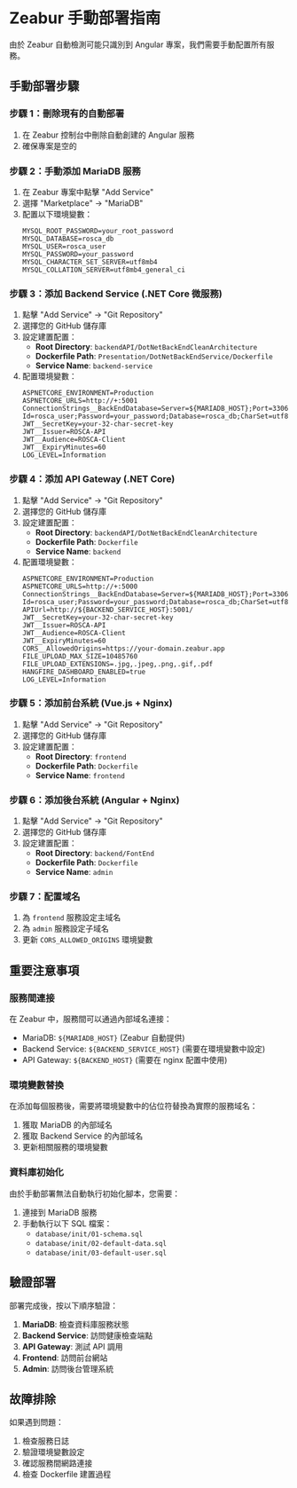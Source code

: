 # Zeabur 手動部署指南

由於 Zeabur 自動檢測可能只識別到 Angular 專案，我們需要手動配置所有服務。

## 手動部署步驟

### 步驟 1：刪除現有的自動部署

1. 在 Zeabur 控制台中刪除自動創建的 Angular 服務
2. 確保專案是空的

### 步驟 2：手動添加 MariaDB 服務

1. 在 Zeabur 專案中點擊 "Add Service"
2. 選擇 "Marketplace" → "MariaDB"
3. 配置以下環境變數：
   ```
   MYSQL_ROOT_PASSWORD=your_root_password
   MYSQL_DATABASE=rosca_db
   MYSQL_USER=rosca_user
   MYSQL_PASSWORD=your_password
   MYSQL_CHARACTER_SET_SERVER=utf8mb4
   MYSQL_COLLATION_SERVER=utf8mb4_general_ci
   ```

### 步驟 3：添加 Backend Service (.NET Core 微服務)

1. 點擊 "Add Service" → "Git Repository"
2. 選擇您的 GitHub 儲存庫
3. 設定建置配置：
   - **Root Directory**: `backendAPI/DotNetBackEndCleanArchitecture`
   - **Dockerfile Path**: `Presentation/DotNetBackEndService/Dockerfile`
   - **Service Name**: `backend-service`
4. 配置環境變數：
   ```
   ASPNETCORE_ENVIRONMENT=Production
   ASPNETCORE_URLS=http://+:5001
   ConnectionStrings__BackEndDatabase=Server=${MARIADB_HOST};Port=3306;User Id=rosca_user;Password=your_password;Database=rosca_db;CharSet=utf8mb4;AllowUserVariables=True;UseAffectedRows=False;
   JWT__SecretKey=your-32-char-secret-key
   JWT__Issuer=ROSCA-API
   JWT__Audience=ROSCA-Client
   JWT__ExpiryMinutes=60
   LOG_LEVEL=Information
   ```

### 步驟 4：添加 API Gateway (.NET Core)

1. 點擊 "Add Service" → "Git Repository"
2. 選擇您的 GitHub 儲存庫
3. 設定建置配置：
   - **Root Directory**: `backendAPI/DotNetBackEndCleanArchitecture`
   - **Dockerfile Path**: `Dockerfile`
   - **Service Name**: `backend`
4. 配置環境變數：
   ```
   ASPNETCORE_ENVIRONMENT=Production
   ASPNETCORE_URLS=http://+:5000
   ConnectionStrings__BackEndDatabase=Server=${MARIADB_HOST};Port=3306;User Id=rosca_user;Password=your_password;Database=rosca_db;CharSet=utf8mb4;AllowUserVariables=True;UseAffectedRows=False;
   APIUrl=http://${BACKEND_SERVICE_HOST}:5001/
   JWT__SecretKey=your-32-char-secret-key
   JWT__Issuer=ROSCA-API
   JWT__Audience=ROSCA-Client
   JWT__ExpiryMinutes=60
   CORS__AllowedOrigins=https://your-domain.zeabur.app
   FILE_UPLOAD_MAX_SIZE=10485760
   FILE_UPLOAD_EXTENSIONS=.jpg,.jpeg,.png,.gif,.pdf
   HANGFIRE_DASHBOARD_ENABLED=true
   LOG_LEVEL=Information
   ```

### 步驟 5：添加前台系統 (Vue.js + Nginx)

1. 點擊 "Add Service" → "Git Repository"
2. 選擇您的 GitHub 儲存庫
3. 設定建置配置：
   - **Root Directory**: `frontend`
   - **Dockerfile Path**: `Dockerfile`
   - **Service Name**: `frontend`

### 步驟 6：添加後台系統 (Angular + Nginx)

1. 點擊 "Add Service" → "Git Repository"
2. 選擇您的 GitHub 儲存庫
3. 設定建置配置：
   - **Root Directory**: `backend/FontEnd`
   - **Dockerfile Path**: `Dockerfile`
   - **Service Name**: `admin`

### 步驟 7：配置域名

1. 為 `frontend` 服務設定主域名
2. 為 `admin` 服務設定子域名
3. 更新 `CORS_ALLOWED_ORIGINS` 環境變數

## 重要注意事項

### 服務間連接

在 Zeabur 中，服務間可以通過內部域名連接：

- MariaDB: `${MARIADB_HOST}` (Zeabur 自動提供)
- Backend Service: `${BACKEND_SERVICE_HOST}` (需要在環境變數中設定)
- API Gateway: `${BACKEND_HOST}` (需要在 nginx 配置中使用)

### 環境變數替換

在添加每個服務後，需要將環境變數中的佔位符替換為實際的服務域名：

1. 獲取 MariaDB 的內部域名
2. 獲取 Backend Service 的內部域名
3. 更新相關服務的環境變數

### 資料庫初始化

由於手動部署無法自動執行初始化腳本，您需要：

1. 連接到 MariaDB 服務
2. 手動執行以下 SQL 檔案：
   - `database/init/01-schema.sql`
   - `database/init/02-default-data.sql`
   - `database/init/03-default-user.sql`

## 驗證部署

部署完成後，按以下順序驗證：

1. **MariaDB**: 檢查資料庫服務狀態
2. **Backend Service**: 訪問健康檢查端點
3. **API Gateway**: 測試 API 調用
4. **Frontend**: 訪問前台網站
5. **Admin**: 訪問後台管理系統

## 故障排除

如果遇到問題：

1. 檢查服務日誌
2. 驗證環境變數設定
3. 確認服務間網路連接
4. 檢查 Dockerfile 建置過程